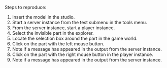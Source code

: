 Steps to reproduce:

1. Insert the model in the studio.
2. Start a server instance from the test submenu in the tools menu.
3. From the server instance, start a player instance.
4. Select the invisible part in the explorer.
5. Locate the selection box around the part in the game world.
6. Click on the part with the left mouse button.
7. Note if a message has appeared in the output from the server instance.
8. Click on the part with the right mouse button in the player instance.
9. Note if a message has appeared in the output from the server instance.